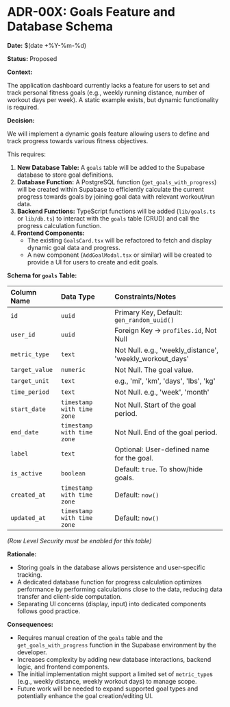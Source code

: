 # ADR-00X: Goals Feature and Database Schema

**Date:** $(date +%Y-%m-%d)

**Status:** Proposed

**Context:**

The application dashboard currently lacks a feature for users to set and track personal fitness goals (e.g., weekly running distance, number of workout days per week). A static example exists, but dynamic functionality is required.

**Decision:**

We will implement a dynamic goals feature allowing users to define and track progress towards various fitness objectives.

This requires:

1.  **New Database Table:** A `goals` table will be added to the Supabase database to store goal definitions.
2.  **Database Function:** A PostgreSQL function (`get_goals_with_progress`) will be created within Supabase to efficiently calculate the current progress towards goals by joining goal data with relevant workout/run data.
3.  **Backend Functions:** TypeScript functions will be added (`lib/goals.ts` or `lib/db.ts`) to interact with the `goals` table (CRUD) and call the progress calculation function.
4.  **Frontend Components:**
    - The existing `GoalsCard.tsx` will be refactored to fetch and display dynamic goal data and progress.
    - A new component (`AddGoalModal.tsx` or similar) will be created to provide a UI for users to create and edit goals.

**Schema for `goals` Table:**

| Column Name    | Data Type                  | Constraints/Notes                                        |
| :------------- | :------------------------- | :------------------------------------------------------- |
| `id`           | `uuid`                     | Primary Key, Default: `gen_random_uuid()`                |
| `user_id`      | `uuid`                     | Foreign Key -> `profiles.id`, Not Null                   |
| `metric_type`  | `text`                     | Not Null. e.g., 'weekly_distance', 'weekly_workout_days' |
| `target_value` | `numeric`                  | Not Null. The goal value.                                |
| `target_unit`  | `text`                     | e.g., 'mi', 'km', 'days', 'lbs', 'kg'                    |
| `time_period`  | `text`                     | Not Null. e.g., 'week', 'month'                          |
| `start_date`   | `timestamp with time zone` | Not Null. Start of the goal period.                      |
| `end_date`     | `timestamp with time zone` | Not Null. End of the goal period.                        |
| `label`        | `text`                     | Optional: User-defined name for the goal.                |
| `is_active`    | `boolean`                  | Default: `true`. To show/hide goals.                     |
| `created_at`   | `timestamp with time zone` | Default: `now()`                                         |
| `updated_at`   | `timestamp with time zone` | Default: `now()`                                         |

_(Row Level Security must be enabled for this table)_

**Rationale:**

- Storing goals in the database allows persistence and user-specific tracking.
- A dedicated database function for progress calculation optimizes performance by performing calculations close to the data, reducing data transfer and client-side computation.
- Separating UI concerns (display, input) into dedicated components follows good practice.

**Consequences:**

- Requires manual creation of the `goals` table and the `get_goals_with_progress` function in the Supabase environment by the developer.
- Increases complexity by adding new database interactions, backend logic, and frontend components.
- The initial implementation might support a limited set of `metric_type`s (e.g., weekly distance, weekly workout days) to manage scope.
- Future work will be needed to expand supported goal types and potentially enhance the goal creation/editing UI.
